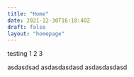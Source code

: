 ```yaml
---
title: "Home"
date: 2021-12-30T16:18:40Z
draft: false
layout: "homepage"
---
```


testing 1 2 3

asdasdsad
asdasdasdasd
asdasdasdasd


